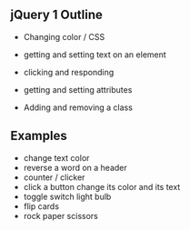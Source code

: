 ## jQuery 1 Outline

* Changing color / CSS
* getting and setting text on an element
* clicking and responding
* getting and setting attributes

* Adding and removing a class

## Examples

* change text color
* reverse a word on a header
* counter / clicker
* click a button change its color and its text
* toggle switch light bulb
* flip cards
* rock paper scissors
